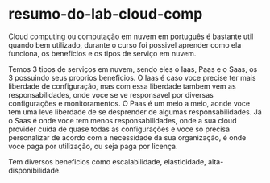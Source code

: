 # resumo-do-lab-cloud-comp

Cloud computing ou computação em nuvem em português é bastante util quando bem utilizado, durante o curso foi possivel aprender como ela funciona, os beneficios e os tipos de serviço em nuvem.

Temos 3 tipos de serviços em nuvem, sendo eles o Iaas, Paas e o Saas, os 3 possuindo seus proprios beneficios.
O Iaas é caso voce precise ter mais liberdade de configuração, mas com essa liberdade tambem vem as responsabilidades, onde voce se ve responsavel por diversas configurações e monitoramentos.
O Paas é um meio a meio, aonde voce tem uma leve liberdade de se desprender de algumas responsabilidades.
Já o Saas é onde voce tem menos responsabilidades, onde a sua cloud provider cuida de quase todas as configurações e voce so precisa personalizar de acordo com a necessidade da sua organização, é onde voce paga por utilização, ou seja paga por licença.

Tem diversos beneficios como escalabilidade, elasticidade, alta-disponibilidade.

